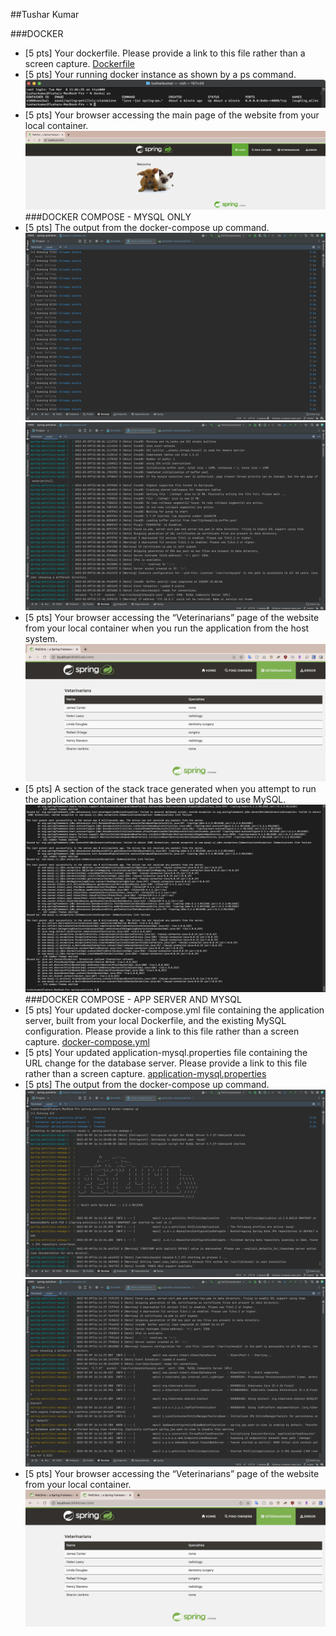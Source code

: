 ##Tushar Kumar

###DOCKER
- [5 pts] Your dockerfile. Please provide a link to this file rather than a screen capture.
[Dockerfile](https://github.com/tshrkmr/HW8/blob/master/spring-petclinic/Dockerfile)
- [5 pts] Your running docker instance as shown by a ps command.
![HW8_Docker_2](figures/Docker_2.png)
- [5 pts] Your browser accessing the main page of the website from your local container.
![HW8_Docker_3](figures/Docker_3.png)
###DOCKER COMPOSE - MYSQL ONLY
- [5 pts] The output from the docker-compose up command.
![HW8_DC_MySQL_1_1](figures/DC_MySQL_1_1.png)
![HW8_DC_MySQL_1_2](figures/DC_MySQL_1_2.png)
- [5 pts] Your browser accessing the “Veterinarians” page of the website from your local container when you run the application from the host system.
![HW8_DC_MySQL_2](figures/DC_MySQL_2.png)
- [5 pts] A section of the stack trace generated when you attempt to run the application container that has been updated to use MySQL. 
![HW8_DC_MySQL_3](figures/DC_MySQL_3.png)
###DOCKER COMPOSE - APP SERVER AND MYSQL
- [5 pts] Your updated docker-compose.yml file containing the application server, built from your local Dockerfile, and the existing MySQL configuration. Please provide a link to this file rather than a screen capture.
[docker-compose.yml](spring-petclinic/docker-compose.yml)
- [5 pts] Your updated application-mysql.properties file containing the URL change for the database server. Please provide a link to this file rather than a screen capture.
[application-mysql.properties](spring-petclinic/src/main/resources/application-mysql.properties)
- [5 pts] The output from the docker-compose up command.
![HW8_DC_AppServer_MySQL_3_1](figures/DC_AppServer_MySQL_3_1.png)
![HW8_DC_AppServer_MySQL_3_2](figures/DC_AppServer_MySQL_3_2.png)
- [5 pts] Your browser accessing the “Veterinarians” page of the website from your local container.
![HW8_DC_AppServer_MySQL_4](figures/DC_AppServer_MySQL_4.png)
